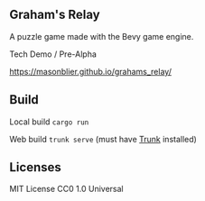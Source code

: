 ## Graham's Relay

A puzzle game made with the Bevy game engine.

Tech Demo / Pre-Alpha

https://masonblier.github.io/grahams_relay/

Build
--
Local build
`cargo run`

Web build
`trunk serve`
(must have [Trunk](https://trunkrs.dev/) installed)

Licenses
--
MIT License
CC0 1.0 Universal
